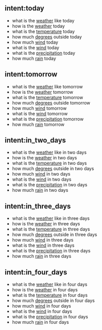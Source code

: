 ## intent:today
- what is the [weather](carac) like today
- how is the [weather](carac) today
- what is the [temperature](carac) today
- how much [degrees](carac) outside today
- how much [wind](carac) today
- what is the [wind](carac) today
- what is the [precipitation](carac) today
- how much [rain](carac) today

## intent:tomorrow
- what is the [weather](carac) like tomorrow
- how is the [weather](carac) tomorrow
- what is the [temperature](carac) tomorrow
- how much [degrees](carac) outside tomorrow
- how much [wind](carac) tomorrow
- what is the [wind](carac) tomorrow
- what is the [precipitation](carac) tomorrow
- how much [rain](carac) tomorrow

## intent:in_two_days
- what is the [weather](carac) like in two days
- how is the [weather](carac) in two days
- what is the [temperature](carac) in two days
- how much [degrees](carac) outside in two days
- how much [wind](carac) in two days
- what is the [wind](carac) in two days
- what is the [precipitation](carac) in two days
- how much [rain](carac) in two days

## intent:in_three_days
- what is the [weather](carac) like in three days
- how is the [weather](carac) in three days
- what is the [temperature](carac) in three days
- how much [degrees](carac) outside in three days
- how much [wind](carac) in three days
- what is the [wind](carac) in three days
- what is the [precipitation](carac) in three days
- how much [rain](carac) in three days

## intent:in_four_days
- what is the [weather](carac) like in four days
- how is the [weather](carac) in four days
- what is the [temperature](carac) in four days
- how much [degrees](carac) outside in four days
- how much [wind](carac) in four days
- what is the [wind](carac) in four days
- what is the [precipitation](carac) in four days
- how much [rain](carac) in four days